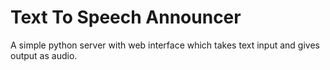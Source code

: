 # Text To Speech Announcer

A simple python server with web interface which takes text input and gives output as audio.

